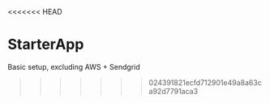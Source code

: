<<<<<<< HEAD
# StarterApp
Basic setup, excluding AWS + Sendgrid
>>>>>>> 024391821ecfd712901e49a8a63ca92d7791aca3
